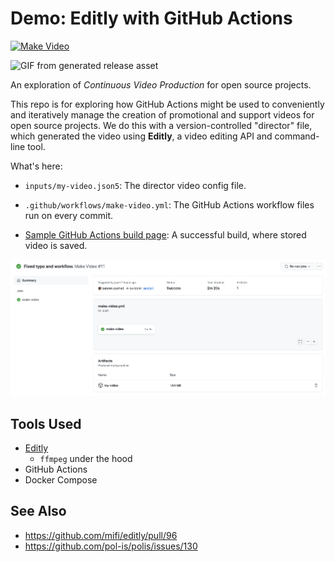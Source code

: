 # Demo: Editly with GitHub Actions

[![Make Video](https://github.com/patcon/editly-videos/workflows/Make%20Video/badge.svg)](https://github.com/patcon/editly-videos/actions?query=workflow%3A%22Make+Video%22)

![GIF from generated release asset](https://github.com/patcon/editly-videos/releases/latest/download/editly-demo-video.gif)

An exploration of _Continuous Video Production_ for open source projects.

This repo is for exploring how GitHub Actions might be used to conveniently and iteratively manage the creation of promotional and support videos for open source projects.
We do this with a version-controlled "director" file, which generated the video using **Editly**, a video editing API and command-line tool.

What's here:
- `inputs/my-video.json5`: The director video config file.
- `.github/workflows/make-video.yml`: The GitHub Actions workflow files run on every commit.
- [Sample GitHub Actions build page][build-page]: A successful build, where stored video is saved.

   [build-page]: https://github.com/patcon/editly-videos/actions/runs/407859315
   
![screenshot of build page with artifact](docs/build-page.png)

## Tools Used

- [Editly](https://github.com/mifi/editly)
  - `ffmpeg` under the hood
- GitHub Actions
- Docker Compose

## See Also

- https://github.com/mifi/editly/pull/96
- https://github.com/pol-is/polis/issues/130
